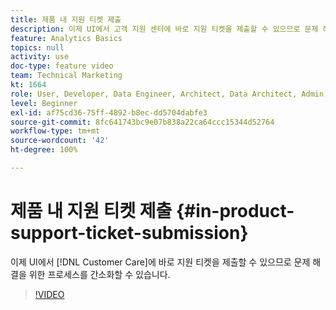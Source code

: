 ```yaml
---
title: 제품 내 지원 티켓 제출
description: 이제 UI에서 고객 지원 센터에 바로 지원 티켓을 제출할 수 있으므로 문제 해결을 위한 프로세스를 간소화할 수 있습니다.
feature: Analytics Basics
topics: null
activity: use
doc-type: feature video
team: Technical Marketing
kt: 1664
role: User, Developer, Data Engineer, Architect, Data Architect, Admin, Leader
level: Beginner
exl-id: af75cd36-75ff-4892-b8ec-dd5704dabfe3
source-git-commit: 8fc641743bc9e07b838a22ca64ccc15344d52764
workflow-type: tm+mt
source-wordcount: '42'
ht-degree: 100%

---
```


# 제품 내 지원 티켓 제출 {#in-product-support-ticket-submission}

이제 UI에서 [!DNL Customer Care]에 바로 지원 티켓을 제출할 수 있으므로 문제 해결을 위한 프로세스를 간소화할 수 있습니다.

>[!VIDEO](https://video.tv.adobe.com/v/23133/?quality=12&learn=on)
